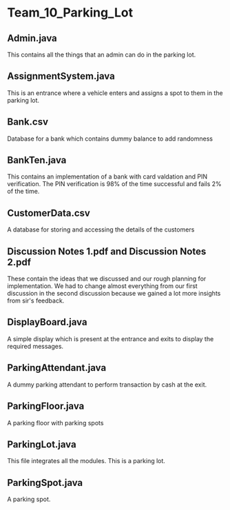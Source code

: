 # Team_10_Parking_Lot
## Admin.java
This contains all the things that an admin can do in the parking lot.

## AssignmentSystem.java
This is an entrance where a vehicle enters and assigns a spot to them in the parking lot.

## Bank.csv
Database for a bank which contains dummy balance to add randomness

## BankTen.java
This contains an implementation of a bank with card valdation and PIN verification. The PIN verification is 98% of the time successful and fails 2% of the time.

## CustomerData.csv
A database for storing and accessing the details of the customers

## Discussion Notes 1.pdf and Discussion Notes 2.pdf
These contain the ideas that we discussed and our rough planning for implementation. We had to change almost everything from our first discussion in the second discussion because we gained a lot more insights from sir's feedback.

## DisplayBoard.java
A simple display which is present at the entrance and exits to display the required messages.

## ParkingAttendant.java
A dummy parking attendant to perform transaction by cash at the exit.

## ParkingFloor.java
A parking floor with parking spots

## ParkingLot.java
This file integrates all the modules. This is a parking lot.

## ParkingSpot.java
A parking spot.
